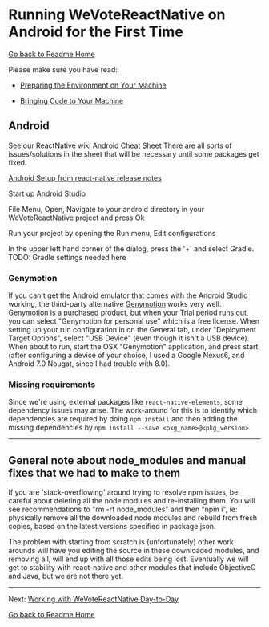 # Running WeVoteReactNative on Android for the First Time
[Go back to Readme Home](../../README.md)

Please make sure you have read:

* [Preparing the Environment on Your Machine](ENVIRONMENT_ANDROID.md)

* [Bringing Code to Your Machine](CLONING_CODE.md)

## Android
See our ReactNative wiki [Android Cheat Sheet](https://github.com/wevote/WeVoteReactNative/wiki/Android-Cheat-Sheet)
There are all sorts of issues/solutions in the sheet that will be necessary until some packages get fixed. 

[Android Setup from react-native release notes](https://facebook.github.io/react-native/releases/0.45/docs/android-setup.html)

Start up Android Studio

File Menu, Open, Navigate to your android directory in your WeVoteReactNative project and 
press Ok

Run your project by opening the Run menu, Edit configurations

In the upper left hand corner of the dialog, press the '+' and select Gradle. TODO: Gradle settings needed here


### Genymotion
If you can't get the Android emulator that comes with the Android Studio working, the third-party alternative [Genymotion](https://www.genymotion.com/) works very well.
Genymotion is a purchased product, but when your Trial period runs out, you can select "Genymotion for personal use" which
is a free license.  When setting up your run configuration in on the General tab, under "Deployment Target Options",
select "USB Device" (even though it isn't a USB device).  When about to run, start the OSX
"Genymotion" application, and press start (after configuring a device of your choice, I used a Google Nexus6, and 
Android 7.0 Nougat, since I had trouble with 8.0).
 

### Missing requirements

Since we're using external packages like `react-native-elements`, some dependency issues may arise. The work-around for this is to identify which dependencies are required by doing `npm install` and then adding the missing dependencies by `npm install --save <pkg_name>@<pkg_version>`


****

## General note about node_modules and manual fixes that we had to make to them
If you are 'stack-overflowing' around trying to resolve npm issues, be careful about
deleting all the node modules and re-installing them.  You will see recommendations to 
"rm -rf node_modules" and then "npm i", ie: physically remove all the downloaded node
modules and rebuild from fresh copies, based on the latest versions specified in package.json.

The problem with starting from scratch is (unfortunately) other work arounds will have you 
editing the source in these downloaded modules, and removing all, will end up with all those edits being lost.
Eventually we will get to stability with react-native and other modules that include ObjectiveC and Java, but we are
not there yet.

---

Next: [Working with WeVoteReactNative Day-to-Day](../working/README_WORKING_WITH_REACT_NATIVE.md)

[Go back to Readme Home](../../README.md)
